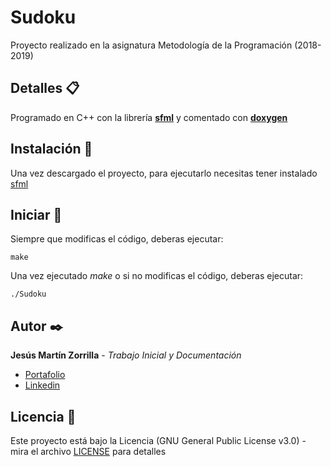 # Sudoku
Proyecto realizado en la asignatura Metodología de la Programación (2018-2019)

## Detalles 📋
Programado en C++ con la librería [**sfml**](https://www.sfml-dev.org/index.php) y comentado con [**doxygen**](https://www.doxygen.nl/index.html)

## Instalación 🔧
Una vez descargado el proyecto, para ejecutarlo necesitas tener instalado [sfml](https://www.sfml-dev.org/download.php)

## Iniciar 🚀
Siempre que modificas el código, deberas ejecutar:

```
make
```

Una vez ejecutado *make* o si no modificas el código, deberas ejecutar:

```
./Sudoku
```

## Autor ✒️
**Jesús Martín Zorrilla** - *Trabajo Inicial y Documentación*

- [Portafolio](https://jesusmarzor.com)
- [Linkedin](https://www.linkedin.com/in/jesusmarzor/)

## Licencia 📄
Este proyecto está bajo la Licencia (GNU General Public License v3.0) - mira el archivo [LICENSE](LICENSE) para detalles
